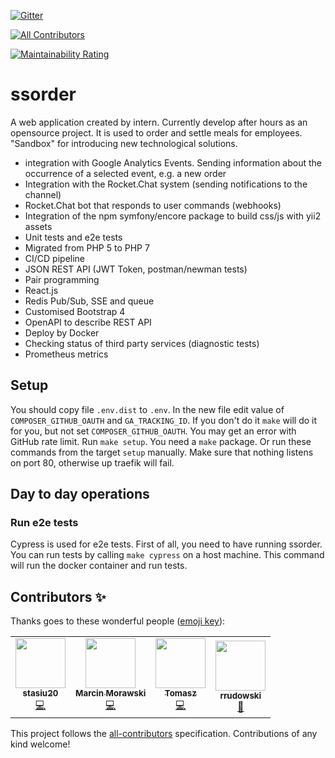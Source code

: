 [![Gitter](https://badges.gitter.im/ssorder/community.svg)](https://gitter.im/ssorder/community?utm_source=badge&utm_medium=badge&utm_campaign=pr-badge)
<!-- ALL-CONTRIBUTORS-BADGE:START - Do not remove or modify this section -->
[![All Contributors](https://img.shields.io/badge/all_contributors-4-orange.svg?style=flat-square)](#contributors-)
<!-- ALL-CONTRIBUTORS-BADGE:END -->
[![Maintainability Rating](https://sonarcloud.io/api/project_badges/measure?project=ssorder&metric=sqale_rating)](https://sonarcloud.io/dashboard?id=ssorder)
# ssorder

A web application created by intern. Currently develop after hours as an opensource project. It is used to order and settle meals for employees. "Sandbox" for introducing new technological solutions.

* integration with Google Analytics Events. Sending information about the occurrence of a selected event, e.g. a new order
* Integration with the Rocket.Chat system (sending notifications to the channel)
* Rocket.Chat bot that responds to user commands (webhooks)
* Integration of the npm symfony/encore package to build css/js with yii2 assets
* Unit tests and e2e tests
* Migrated from PHP 5 to PHP 7
* CI/CD pipeline
* JSON REST API (JWT Token, postman/newman tests)
* Pair programming
* React.js
* Redis Pub/Sub, SSE and queue
* Customised Bootstrap 4
* OpenAPI to describe REST API
* Deploy by Docker
* Checking status of third party services (diagnostic tests)
* Prometheus metrics

## Setup

You should copy file `.env.dist` to `.env`.
In the new file edit value of `COMPOSER_GITHUB_OAUTH` and `GA_TRACKING_ID`.
If you don't do it `make` will do it for you, but not set `COMPOSER_GITHUB_OAUTH`.
You may get an error with GitHub rate limit.
Run `make setup`. You need a `make` package.
Or run these commands from the target  `setup` manually.
Make sure that nothing listens on port 80, otherwise up traefik will fail.

## Day to day operations

### Run e2e tests

Cypress is used for e2e tests. First of all, you need to have running ssorder.
You can run tests by calling `make cypress` on a host machine. This command
will run the docker container and run tests.

## Contributors ✨

Thanks goes to these wonderful people ([emoji key](https://allcontributors.org/docs/en/emoji-key)):

<!-- ALL-CONTRIBUTORS-LIST:START - Do not remove or modify this section -->
<!-- prettier-ignore-start -->
<!-- markdownlint-disable -->
<table>
  <tr>
    <td align="center"><a href="https://github.com/stasiu20"><img src="https://avatars1.githubusercontent.com/u/24654238?v=4" width="80px;" alt=""/><br /><sub><b>stasiu20</b></sub></a><br /><a href="https://github.com/stasiu20/ssorder/commits?author=stasiu20" title="Code">💻</a></td>
    <td align="center"><a href="http://morawskim.pl"><img src="https://avatars1.githubusercontent.com/u/1105278?v=4" width="80px;" alt=""/><br /><sub><b>Marcin Morawski</b></sub></a><br /><a href="https://github.com/stasiu20/ssorder/commits?author=morawskim" title="Code">💻</a></td>
    <td align="center"><a href="https://github.com/themalek"><img src="https://avatars0.githubusercontent.com/u/14993588?v=4" width="80px;" alt=""/><br /><sub><b>Tomasz</b></sub></a><br /><a href="https://github.com/stasiu20/ssorder/commits?author=themalek" title="Code">💻</a></td>
    <td align="center"><a href="https://github.com/rrudowski"><img src="https://avatars0.githubusercontent.com/u/19334982?v=4" width="80px;" alt=""/><br /><sub><b>rrudowski</b></sub></a><br /><a href="https://github.com/stasiu20/ssorder/issues?q=author%3Arrudowski" title="Bug reports">🐛</a></td>
  </tr>
</table>

<!-- markdownlint-enable -->
<!-- prettier-ignore-end -->
<!-- ALL-CONTRIBUTORS-LIST:END -->

This project follows the [all-contributors](https://github.com/all-contributors/all-contributors) specification. Contributions of any kind welcome!
